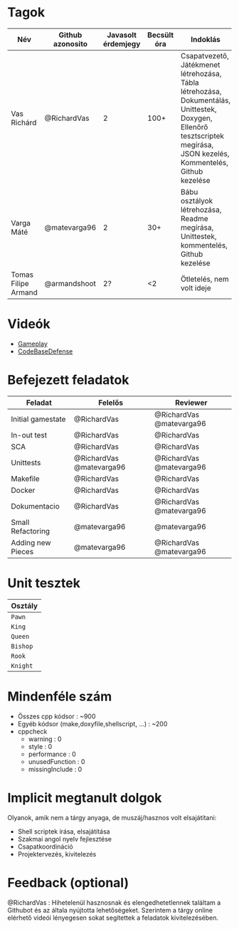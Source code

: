 # Tagok

| Név | Github azonosito  | Javasolt érdemjegy | Becsült óra | Indoklás  | 
| --- | ---- | --- | ------------------ | --------- |
| Vas Richárd | @RichardVas | 2 | 100+ | Csapatvezető, Játékmenet létrehozása, Tábla létrehozása, Dokumentálás, Unittestek, Doxygen, Ellenőrő tesztscriptek megírása, JSON kezelés, Kommentelés, Github kezelése |
| Varga Máté | @matevarga96 | 2 | 30+ | Bábu osztályok létrehozása, Readme megírása, Unittestek, kommentelés, Github kezelése  |
| Tomas Filipe Armand | @armandshoot | 2? | <2 | Ötletelés, nem volt ideje |


# Videók

 - [Gameplay](/videos/gameplay.mp4)
 - [CodeBaseDefense](/videos/codebasedefense.mp4)

# Befejezett feladatok

| Feladat |  Felelős | Reviewer | 
| --- |  --- | ------------------ | 
| Initial gamestate  | @RichardVas| @RichardVas @matevarga96| 
| In-out test | @RichardVas| @RichardVas| 
| SCA | @RichardVas| @RichardVas | 
| Unittests| @RichardVas @matevarga96| @RichardVas @matevarga96|
| Makefile | @RichardVas| @RichardVas | 
| Docker | @RichardVas| @RichardVas |
| Dokumentacio | @RichardVas| @RichardVas @matevarga96 |
| Small Refactoring |@matevarga96|  @matevarga96|
| Adding new Pieces |@matevarga96| @RichardVas  @matevarga96|


# Unit tesztek

| Osztály |
| --- | 
| `Pawn` | 
| `King` |
| `Queen` |
| `Bishop` |
| `Rook` |
| `Knight` |

# Mindenféle szám
 - Összes cpp kódsor : ~900
 - Egyéb kódsor (make,doxyfile,shellscript, ...) : ~200
 - cppcheck
   - warning : 0
   - style : 0
   - performance : 0
   - unusedFunction :  0
   - missingInclude :  0

# Implicit megtanult dolgok
Olyanok, amik nem a tárgy anyaga, de muszáj/hasznos volt elsajátítani:
- Shell scriptek írása, elsajátítása
- Szakmai angol nyelv fejlesztése
- Csapatkoordináció
- Projektervezés, kivitelezés



# Feedback (optional)
 
@RichardVas : Hihetelenül hasznosnak és elengedhetetlennek találtam a Githubot és az általa nyújtotta lehetőségeket. Szerintem a tárgy online elérhető videói lényegesen sokat segítettek a feladatok kivitelezésében.
